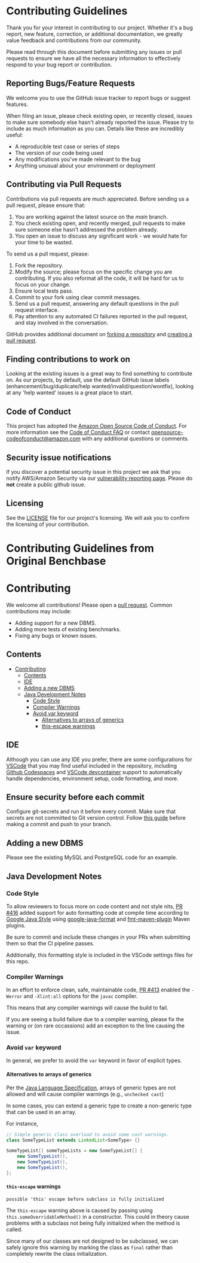 # Contributing Guidelines

Thank you for your interest in contributing to our project. Whether it's a bug report, new feature, correction, or additional
documentation, we greatly value feedback and contributions from our community.

Please read through this document before submitting any issues or pull requests to ensure we have all the necessary
information to effectively respond to your bug report or contribution.


## Reporting Bugs/Feature Requests

We welcome you to use the GitHub issue tracker to report bugs or suggest features.

When filing an issue, please check existing open, or recently closed, issues to make sure somebody else hasn't already
reported the issue. Please try to include as much information as you can. Details like these are incredibly useful:

* A reproducible test case or series of steps
* The version of our code being used
* Any modifications you've made relevant to the bug
* Anything unusual about your environment or deployment


## Contributing via Pull Requests
Contributions via pull requests are much appreciated. Before sending us a pull request, please ensure that:

1. You are working against the latest source on the *main* branch.
2. You check existing open, and recently merged, pull requests to make sure someone else hasn't addressed the problem already.
3. You open an issue to discuss any significant work - we would hate for your time to be wasted.

To send us a pull request, please:

1. Fork the repository.
2. Modify the source; please focus on the specific change you are contributing. If you also reformat all the code, it will be hard for us to focus on your change.
3. Ensure local tests pass.
4. Commit to your fork using clear commit messages.
5. Send us a pull request, answering any default questions in the pull request interface.
6. Pay attention to any automated CI failures reported in the pull request, and stay involved in the conversation.

GitHub provides additional document on [forking a repository](https://help.github.com/articles/fork-a-repo/) and
[creating a pull request](https://help.github.com/articles/creating-a-pull-request/).


## Finding contributions to work on
Looking at the existing issues is a great way to find something to contribute on. As our projects, by default, use the default GitHub issue labels (enhancement/bug/duplicate/help wanted/invalid/question/wontfix), looking at any 'help wanted' issues is a great place to start.


## Code of Conduct
This project has adopted the [Amazon Open Source Code of Conduct](https://aws.github.io/code-of-conduct).
For more information see the [Code of Conduct FAQ](https://aws.github.io/code-of-conduct-faq) or contact
opensource-codeofconduct@amazon.com with any additional questions or comments.


## Security issue notifications
If you discover a potential security issue in this project we ask that you notify AWS/Amazon Security via our [vulnerability reporting page](http://aws.amazon.com/security/vulnerability-reporting/). Please do **not** create a public github issue.


## Licensing

See the [LICENSE](LICENSE) file for our project's licensing. We will ask you to confirm the licensing of your contribution.


# Contributing Guidelines from Original Benchbase

# Contributing

We welcome all contributions! Please open a [pull request](https://github.com/cmu-db/benchbase/pulls). Common contributions may include:

- Adding support for a new DBMS.
- Adding more tests of existing benchmarks.
- Fixing any bugs or known issues.

## Contents

<!-- TOC -->

- [Contributing](#contributing)
    - [Contents](#contents)
    - [IDE](#ide)
    - [Adding a new DBMS](#adding-a-new-dbms)
    - [Java Development Notes](#java-development-notes)
        - [Code Style](#code-style)
        - [Compiler Warnings](#compiler-warnings)
        - [Avoid var keyword](#avoid-var-keyword)
            - [Alternatives to arrays of generics](#alternatives-to-arrays-of-generics)
            - [this-escape warnings](#this-escape-warnings)

<!-- /TOC -->

## IDE

Although you can use any IDE you prefer, there are some configurations for [VSCode](https://code.visualstudio.com/) that you may find useful included in the repository, including [Github Codespaces](https://github.com/features/codespaces) and [VSCode devcontainer](https://code.visualstudio.com/docs/remote/containers) support to automatically handle dependencies, environment setup, code formatting, and more.

## Ensure security before each commit
Configure git-secrets and run it before every commit. Make sure that secrets are not committed to Git version control.
Follow [this guide](https://github.com/awslabs/git-secrets) before making a commit and push to your branch.

## Adding a new DBMS

Please see the existing MySQL and PostgreSQL code for an example.

## Java Development Notes

### Code Style

To allow reviewers to focus more on code content and not style nits, [PR #416](https://github.com/cmu-db/benchbase/pulls/416) added support for auto formatting code at compile time according to [Google Java Style](https://google.github.io/styleguide/javaguide.html) using [google-java-format](https://github.com/google/google-java-format) and [fmt-maven-plugin](https://github.com/spotify/fmt-maven-plugin) Maven plugins.

Be sure to commit and include these changes in your PRs when submitting them so that the CI pipeline passes.

Additionally, this formatting style is included in the VSCode settings files for this repo.

### Compiler Warnings

In an effort to enforce clean, safe, maintainable code, [PR #413](https://github.com/cmu-db/benchbase/pull/413) enabled the `-Werror` and `-Xlint:all` options for the `javac` compiler.

This means that any compiler warnings will cause the build to fail.

If you are seeing a build failure due to a compiler warning, please fix the warning or (on rare occassions) add an exception to the line causing the issue.

### Avoid `var` keyword

In general, we prefer to avoid the `var` keyword in favor of explicit types.

#### Alternatives to arrays of generics

Per the [Java Language Specification](https://docs.oracle.com/javase/tutorial/java/generics/restrictions.html#createArrays), arrays of generic types are not allowed and will cause compiler warnings (e.g., `unchecked cast`)

In some cases, you can extend a generic type to create a non-generic type that can be used in an array.

For instance,

```java
// Simple generic class overload to avoid some cast warnings.
class SomeTypeList extends LinkedList<SomeType> {}

SomeTypeList[] someTypeLists = new SomeTypeList[] {
    new SomeTypeList(),
    new SomeTypeList(),
    new SomeTypeList(),
};
```

#### `this-escape` warnings

`possible 'this' escape before subclass is fully initialized`

The `this-escape` warning above is caused by passing using `this.someOverridableMethod()` in a constructor.
This could in theory cause problems with a subclass not being fully initialized when the method is called.

Since many of our classes are not designed to be subclassed, we can safely ignore this warning by marking the class as `final` rather than completely rewrite the class initialization.
